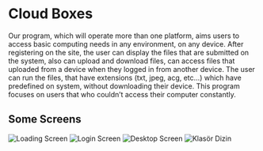 # Cloud Boxes #

Our program, which will operate more than one platform, aims users to access basic computing needs in any environment, on any device. After registering on the site, the user can display the files that are submitted on the system, also can upload and download files, can access files that uploaded from a device when they logged in from another device. The user can run the files, that have extensions (txt, jpeg, acg, etc…) which have predefined on system, without downloading their device. This program focuses on users that who couldn’t access their computer constantly.

## Some Screens ##

![Loading Screen](https://raw.githubusercontent.com/thelaw44/Cloud-Boxes/master/public/b.jpeg)
![Login Screen](https://raw.githubusercontent.com/thelaw44/Cloud-Boxes/master/public/a.jpeg)
![Desktop Screen](https://raw.githubusercontent.com/thelaw44/Cloud-Boxes/master/public/mass%C3%BCst%C3%BC.jpg)
![Klasör Dizin](https://raw.githubusercontent.com/thelaw44/Cloud-Boxes/master/public/klasorici.png)
